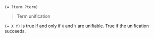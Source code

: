 ```
(= ?term ?term)
```

> Term unification

`(= X Y)` is true if and only if `X` and `Y` are unifiable. True if the unification succeeds.